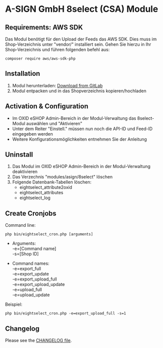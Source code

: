 # A-SIGN GmbH 8select (CSA) Module

## Requirements: AWS SDK ##

Das Modul benötigt für den Upload der Feeds das AWS SDK. Dies muss im Shop-Verzeichnis unter "vendor/" installiert sein. Gehen Sie hierzu in Ihr Shop-Verzeichnis und führen folgenden befehl aus:

```
composer require aws/aws-sdk-php
```

## Installation

1. Modul herunterladen: [Download from GitLab](https://gitlab.com/a-sign/oxid-modules/8select/-/archive/master/8select-master.zip)
2. Modul entpacken und in das Shopverzeichnis kopieren/hochladen

## Activation & Configuration

- Im OXID eSHOP Admin-Bereich in der Modul-Verwaltung das 8select-Modul auswählen und "Aktivieren"
- Unter dem Reiter "Einstell." müssen nun noch die API-ID und Feed-ID eingegeben werden
- Weitere Konfigurationsmöglichkeiten entnehmen Sie der Anleitung

## Uninstall

1. Das Modul im OXID eSHOP Admin-Bereich in der Modul-Verwaltung deaktivieren
2. Das Verzechnis "modules/asign/8select" löschen
3. Folgende Datenbank-Tabellen löschen:
    - eightselect_attribute2oxid
    - eightselect_attributes
    - eightselect_log
    
## Create Cronjobs

Command line:
```
php bin/eightselect_cron.php [arguments]
```

* Arguments:  
-e=[Command name]  
-s=[Shop ID]  
 
* Command names:  
-e=export_full  
-e=export_update  
-e=export_upload_full  
-e=export_upload_update  
-e=upload_full  
-e=upload_update  
  
Beispiel:
```
php bin/eightselect_cron.php -e=export_upload_full -s=1
```

## Changelog

Please see the [CHANGELOG file](/CHANGELOG.md).
